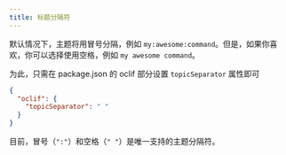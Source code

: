 ```yaml
---
title: 标题分隔符
---
```


默认情况下，主题将用冒号分隔，例如 `my:awesome:command`。但是，如果你喜欢，你可以选择使用空格，例如 `my awesome command`。

为此，只需在 package.json 的 oclif 部分设置 `topicSeparator` 属性即可

```json
{
  "oclif": {
    "topicSeparator": " "
  }
}
```

目前，冒号（`":"`）和空格（`" "`）是唯一支持的主题分隔符。
